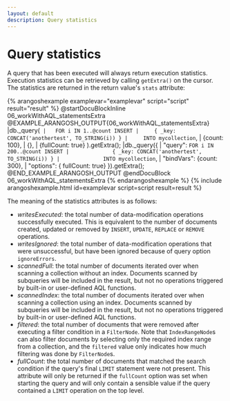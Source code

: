 ```yaml
---
layout: default
description: Query statistics
---
```

Query statistics
================

A query that has been executed will always return execution statistics. Execution statistics
can be retrieved by calling `getExtra()` on the cursor. The statistics are returned in the
return value's `stats` attribute:

{% arangoshexample examplevar="examplevar" script="script" result="result" %}
    @startDocuBlockInline 06_workWithAQL_statementsExtra
    @EXAMPLE_ARANGOSH_OUTPUT{06_workWithAQL_statementsExtra}
    |db._query(`
    |   FOR i IN 1..@count INSERT
    |     { _key: CONCAT('anothertest', TO_STRING(i)) }
    |     INTO mycollection`,
    |  {count: 100},
    |  {},
    |  {fullCount: true}
      ).getExtra();
    |db._query({
    |  "query": `FOR i IN 200..@count INSERT
    |              { _key: CONCAT('anothertest', TO_STRING(i)) }
    |              INTO mycollection`,
    |  "bindVars": {count: 300},
    |  "options": { fullCount: true}
      }).getExtra();
    @END_EXAMPLE_ARANGOSH_OUTPUT
    @endDocuBlock 06_workWithAQL_statementsExtra
{% endarangoshexample %}
{% include arangoshexample.html id=examplevar script=script result=result %}

The meaning of the statistics attributes is as follows:

* *writesExecuted*: the total number of data-modification operations successfully executed.
  This is equivalent to the number of documents created, updated or removed by `INSERT`,
  `UPDATE`, `REPLACE` or `REMOVE` operations.
* *writesIgnored*: the total number of data-modification operations that were unsuccessful,
  but have been ignored because of query option `ignoreErrors`.
* *scannedFull*: the total number of documents iterated over when scanning a collection 
  without an index. Documents scanned by subqueries will be included in the result, but not
  no operations triggered by built-in or user-defined AQL functions.
* *scannedIndex*: the total number of documents iterated over when scanning a collection using
  an index. Documents scanned by subqueries will be included in the result, but not
  no operations triggered by built-in or user-defined AQL functions.
* *filtered*: the total number of documents that were removed after executing a filter condition
  in a `FilterNode`. Note that `IndexRangeNode`s can also filter documents by selecting only
  the required index range from a collection, and the `filtered` value only indicates how much
  filtering was done by `FilterNode`s.
* *fullCount*: the total number of documents that matched the search condition if the query's
  final `LIMIT` statement were not present.
  This attribute will only be returned if the `fullCount` option was set when starting the 
  query and will only contain a sensible value if the query contained a `LIMIT` operation on
  the top level.



